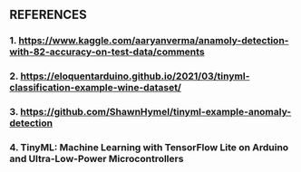 ## REFERENCES

### 1. https://www.kaggle.com/aaryanverma/anamoly-detection-with-82-accuracy-on-test-data/comments
### 2. https://eloquentarduino.github.io/2021/03/tinyml-classification-example-wine-dataset/
### 3. https://github.com/ShawnHymel/tinyml-example-anomaly-detection
### 4. TinyML: Machine Learning with TensorFlow Lite on Arduino and Ultra-Low-Power Microcontrollers
